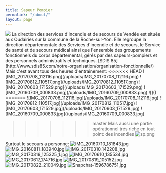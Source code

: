 ```yaml
---
title: Sapeur Pompier
permalink: "/about/"
layout: page
---
```


<img src="../_uploads/IMG_20160709_000833.png">
La direction des services d'incendie et de secours de Vendée est située aux Oudairies sur la commune de la Roche-sur-Yon. Elle regroupe la direction départementale des Services d'incendie et de secours, le Service de santé et de secours médical ainsi que l'ensemble des groupements fonctionnels du corps départemental, gérés par des sapeurs-pompiers et des personnels administratifs et techniques.
[SDIS 85](http://www.sdis85.com/notre-organisation/organisation-fonctionnelle/)
Mais c'est avant tous des heures d'entrainement:
<<<<<<< HEAD
![IMG_20170708_112116.png](/uploads/IMG_20170708_112116.png) ![IMG_20170812_110517.png](/uploads/IMG_20170812_110517.png)
![IMG_20170603_171529.png](/uploads/IMG_20170603_171529.png) ![IMG_20160709_000833.png](/uploads/IMG_20160709_000833.png)
![]()
=======
![IMG_20170708_112116.jpg](/uploads/IMG_20170708_112116.jpg)
![IMG_20170812_110517.jpg](/uploads/IMG_20170812_110517.jpg)
![IMG_20170603_171529.jpg](/uploads/IMG_20170603_171529.jpg)
![IMG_20160709_000833.jpg](/uploads/IMG_20160709_000833.jpg)

>>>>>>> master
Mais aussi une partie opérationnel trés riche en tout point:
des incendies
![sp.png](/uploads/sp.png)

Surtout le secours a personne:
![IMG_20160710_181843.jpg](/uploads/IMG_20160710_181843.jpg)![IMG_20160811_183940.jpg](/uploads/IMG_20160811_183940.jpg)
![IMG_20170310_142208.jpg](/uploads/IMG_20170310_142208.jpg)
![IMG_20170319_125325_1.jpg](/uploads/IMG_20170319_125325_1.jpg)
![IMG_20170610_135534.jpg](/uploads/IMG_20170610_135534.jpg)
![IMG_20170617_174716.jpg](/uploads/IMG_20170617_174716.jpg)
![IMG_20170819_105152.jpg](/uploads/IMG_20170819_105152.jpg)
![IMG_20170822_210049.jpg](/uploads/IMG_20170822_210049.jpg)
![Snapchat-1596786751.jpg](/uploads/Snapchat-1596786751.jpg)
